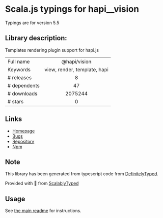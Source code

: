 
# Scala.js typings for hapi__vision

Typings are for version 5.5

## Library description:
Templates rendering plugin support for hapi.js

|                    |                 |
| ------------------ | :-------------: |
| Full name          | @hapi/vision |
| Keywords           | view, render, template, hapi |
| # releases         | 8 |
| # dependents       | 47 |
| # downloads        | 2075244 |
| # stars            | 0 |

## Links
- [Homepage](https://github.com/hapijs/vision#readme)
- [Bugs](https://github.com/hapijs/vision/issues)
- [Repository](https://github.com/hapijs/vision)
- [Npm](https://www.npmjs.com/package/%40hapi%2Fvision)
    


## Note
This library has been generated from typescript code from [DefinitelyTyped](https://definitelytyped.org).

Provided with :purple_heart: from [ScalablyTyped](https://github.com/oyvindberg/ScalablyTyped)

## Usage
See [the main readme](../../readme.md) for instructions.


